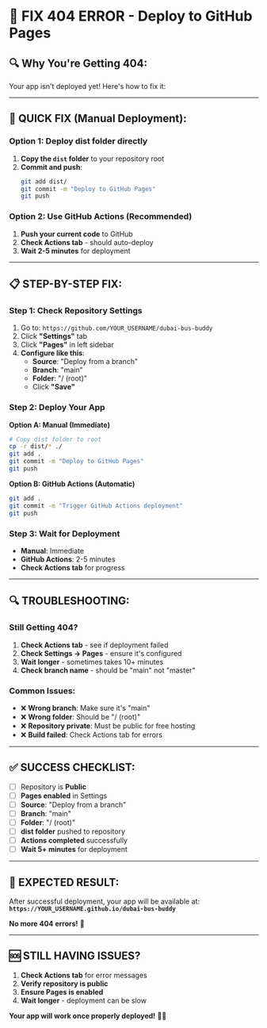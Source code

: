 # 🚨 FIX 404 ERROR - Deploy to GitHub Pages

## 🔍 Why You're Getting 404:

Your app isn't deployed yet! Here's how to fix it:

---

## 🚀 QUICK FIX (Manual Deployment):

### **Option 1: Deploy dist folder directly**

1. **Copy the `dist` folder** to your repository root
2. **Commit and push**:
   ```bash
   git add dist/
   git commit -m "Deploy to GitHub Pages"
   git push
   ```

### **Option 2: Use GitHub Actions (Recommended)**

1. **Push your current code** to GitHub
2. **Check Actions tab** - should auto-deploy
3. **Wait 2-5 minutes** for deployment

---

## 📋 STEP-BY-STEP FIX:

### **Step 1: Check Repository Settings**

1. Go to: `https://github.com/YOUR_USERNAME/dubai-bus-buddy`
2. Click **"Settings"** tab
3. Click **"Pages"** in left sidebar
4. **Configure like this**:
   - **Source**: "Deploy from a branch"
   - **Branch**: "main"
   - **Folder**: "/ (root)"
   - Click **"Save"**

### **Step 2: Deploy Your App**

**Option A: Manual (Immediate)**
```bash
# Copy dist folder to root
cp -r dist/* ./
git add .
git commit -m "Deploy to GitHub Pages"
git push
```

**Option B: GitHub Actions (Automatic)**
```bash
git add .
git commit -m "Trigger GitHub Actions deployment"
git push
```

### **Step 3: Wait for Deployment**

- **Manual**: Immediate
- **GitHub Actions**: 2-5 minutes
- **Check Actions tab** for progress

---

## 🔍 TROUBLESHOOTING:

### **Still Getting 404?**

1. **Check Actions tab** - see if deployment failed
2. **Check Settings → Pages** - ensure it's configured
3. **Wait longer** - sometimes takes 10+ minutes
4. **Check branch name** - should be "main" not "master"

### **Common Issues:**

- ❌ **Wrong branch**: Make sure it's "main"
- ❌ **Wrong folder**: Should be "/ (root)"
- ❌ **Repository private**: Must be public for free hosting
- ❌ **Build failed**: Check Actions tab for errors

---

## ✅ SUCCESS CHECKLIST:

- [ ] Repository is **Public**
- [ ] **Pages enabled** in Settings
- [ ] **Source**: "Deploy from a branch"
- [ ] **Branch**: "main"
- [ ] **Folder**: "/ (root)"
- [ ] **dist folder** pushed to repository
- [ ] **Actions completed** successfully
- [ ] **Wait 5+ minutes** for deployment

---

## 🎯 EXPECTED RESULT:

After successful deployment, your app will be available at:
**`https://YOUR_USERNAME.github.io/dubai-bus-buddy`**

**No more 404 errors!** 🎉

---

## 🆘 STILL HAVING ISSUES?

1. **Check Actions tab** for error messages
2. **Verify repository is public**
3. **Ensure Pages is enabled**
4. **Wait longer** - deployment can be slow

**Your app will work once properly deployed!** 🚌✨
